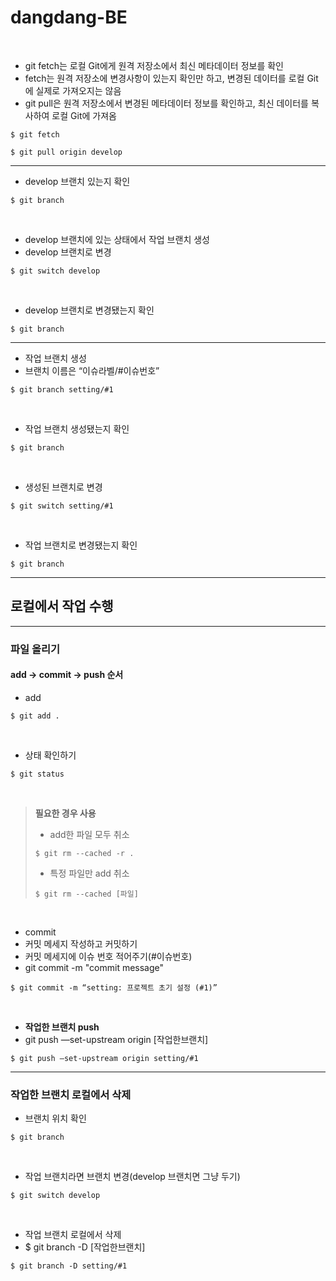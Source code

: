 # dangdang-BE

</br>

- git fetch는 로컬 Git에게 원격 저장소에서 최신 메타데이터 정보를 확인
- fetch는 원격 저장소에 변경사항이 있는지 확인만 하고, 변경된 데이터를 로컬 Git에 실제로 가져오지는 않음
- git pull은 원격 저장소에서 변경된 메타데이터 정보를 확인하고, 최신 데이터를 복사하여 로컬 Git에 가져옴

`$ git fetch`

`$ git pull origin develop`

----------

- develop 브랜치 있는지 확인

`$ git branch`

</br>

- develop 브랜치에 있는 상태에서 작업 브랜치 생성
- develop 브랜치로 변경

`$ git switch develop`

</br>

- develop 브랜치로 변경됐는지 확인

`$ git branch`

----------

- 작업 브랜치 생성
- 브랜치 이름은 “이슈라벨/#이슈번호”

`$ git branch setting/#1`

</br>

- 작업 브랜치 생성됐는지 확인

`$ git branch`

</br>

- 생성된 브랜치로 변경

`$ git switch setting/#1`

</br>

- 작업 브랜치로 변경됐는지 확인

`$ git branch`

---------

## 로컬에서 작업 수행

----------

### 파일 올리기
#### add → commit → push 순서

- add

`$ git add .`

</br>

- 상태 확인하기

`$ git status`

</br>

> **필요한 경우 사용**
>
> - add한 파일 모두 취소
> 
> `$ git rm --cached -r .`
>
> - 특정 파일만 add 취소
> 
> `$ git rm --cached [파일]`
>

</br>

- commit
- 커밋 메세지 작성하고 커밋하기
- 커밋 메세지에 이슈 번호 적어주기(#이슈번호)
- git commit -m "commit message"

`$ git commit -m “setting: 프로젝트 초기 설정 (#1)”`

</br>

- **작업한 브랜치 push**
- git push —set-upstream origin [작업한브랜치]
  
`$ git push —set-upstream origin setting/#1`

------

### 작업한 브랜치 로컬에서 삭제

- 브랜치 위치 확인

`$ git branch`

</br>

- 작업 브랜치라면 브랜치 변경(develop 브랜치면 그냥 두기)

`$ git switch develop`

</br>

- 작업 브랜치 로컬에서 삭제
- $ git branch -D [작업한브랜치]
  
`$ git branch -D setting/#1`






